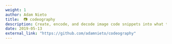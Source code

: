 ```yaml
---
weight: 1
author: Adam Nieto
title:  📷 codeography
description: Create, encode, and decode image code snippets into what they represent pictorially via steganography
date: 2019-05-13
external_link: "https://github.com/adamnieto/codeography"
---
```

